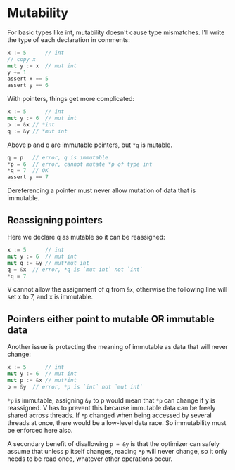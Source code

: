Mutability
===
For basic types like int, mutability doesn't cause type mismatches.
I'll write the type of each declaration in comments: 
```rust
x := 5		// int
// copy x
mut y := x	// mut int
y += 1
assert x == 5
assert y == 6
```
With pointers, things get more complicated:
```rust
x := 5		// int
mut y := 6	// mut int
p := &x	// *int
q := &y	// *mut int
```
Above p and q are immutable pointers, but `*q` is mutable. 
```rust
q = p	// error, q is immutable
*p = 6	// error, cannot mutate *p of type int
*q = 7	// OK
assert y == 7
```
Dereferencing a pointer must never allow mutation of data that is 
immutable.

Reassigning pointers
---
Here we declare q as mutable so it can be reassigned:
```rust
x := 5		// int
mut y := 6	// mut int
mut q := &y // mut*mut int
q = &x	// error, *q is `mut int` not `int`
*q = 7
```
V cannot allow the assignment of q from `&x`, otherwise the following 
line will set x to 7, and x is immutable.

Pointers either point to mutable OR immutable data
--- 
Another issue is protecting the meaning of immutable as data that will 
never change: 
```rust
x := 5		// int
mut y := 6	// mut int
mut p := &x	// mut*int
p = &y	// error, *p is `int` not `mut int`
```
`*p` is immutable, assigning `&y` to p would mean that `*p` can change 
if y is reassigned. V has to prevent this because immutable data can be 
freely shared across threads. If `*p` changed when being accessed by
several threads at once, there would be a low-level data race. So
immutability must be enforced here also.

A secondary benefit of disallowing `p = &y` is that the optimizer can 
safely assume that unless p itself changes, reading `*p` will never change, 
so it only needs to be read once, whatever other operations occur.
